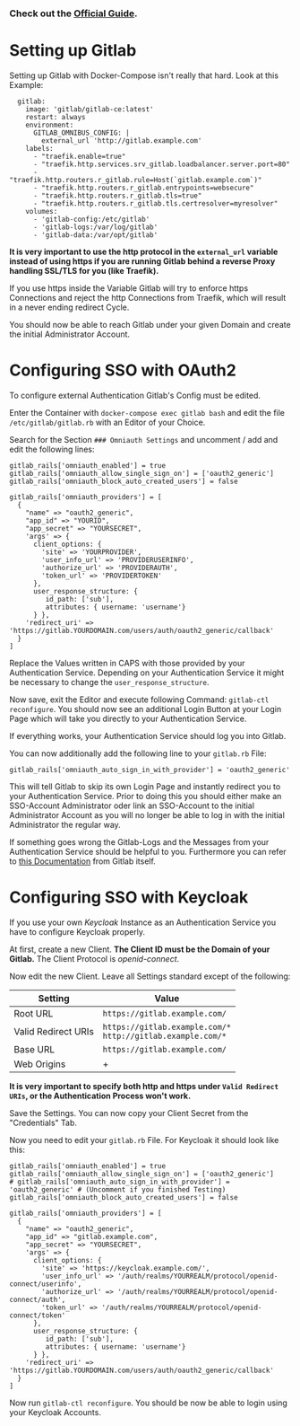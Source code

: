 ### Check out the [Official Guide](https://docs.gitlab.com/omnibus/docker/).

Setting up Gitlab
==================

Setting up Gitlab with Docker-Compose isn't really that hard. Look at this Example:

```
  gitlab:
    image: 'gitlab/gitlab-ce:latest'
    restart: always
    environment:
      GITLAB_OMNIBUS_CONFIG: |
        external_url 'http://gitlab.example.com'
    labels:
      - "traefik.enable=true"
      - "traefik.http.services.srv_gitlab.loadbalancer.server.port=80"
      - "traefik.http.routers.r_gitlab.rule=Host(`gitlab.example.com`)"
      - "traefik.http.routers.r_gitlab.entrypoints=websecure"
      - "traefik.http.routers.r_gitlab.tls=true"
      - "traefik.http.routers.r_gitlab.tls.certresolver=myresolver"
    volumes:
      - 'gitlab-config:/etc/gitlab'
      - 'gitlab-logs:/var/log/gitlab'
      - 'gitlab-data:/var/opt/gitlab'
```

**It is very important to use the http protocol in the `external_url` variable instead of using https if you
are running Gitlab behind a reverse Proxy handling SSL/TLS for you (like Traefik).**

If you use https inside the Variable Gitlab will try to enforce https Connections and reject the http Connections from
Traefik, which will result in a never ending redirect Cycle.    

You should now be able to reach Gitlab under your given Domain and create the initial Administrator Account.

Configuring SSO with OAuth2
===========================

To configure external Authentication Gitlab's Config must be edited.

Enter the Container with `docker-compose exec gitlab bash` and edit the file `/etc/gitlab/gitlab.rb` with
an Editor of your Choice.

Search for the Section `### Omniauth Settings` and uncomment / add and edit the following lines:

```
gitlab_rails['omniauth_enabled'] = true
gitlab_rails['omniauth_allow_single_sign_on'] = ['oauth2_generic']
gitlab_rails['omniauth_block_auto_created_users'] = false

gitlab_rails['omniauth_providers'] = [
  {
    "name" => "oauth2_generic",
    "app_id" => "YOURID",
    "app_secret" => "YOURSECRET",
    'args' => {
      client_options: {
        'site' => 'YOURPROVIDER',
        'user_info_url' => 'PROVIDERUSERINFO',
        'authorize_url' => 'PROVIDERAUTH',
        'token_url' => 'PROVIDERTOKEN'
      },
      user_response_structure: {
         id_path: ['sub'],
         attributes: { username: 'username'}
      } },
    'redirect_uri' =>  'https://gitlab.YOURDOMAIN.com/users/auth/oauth2_generic/callback'
  }
]
```

Replace the Values written in CAPS with those provided by your Authentication Service. Depending on your
Authentication Service it might be necessary to change the `user_response_structure`.

Now save, exit the Editor and execute following Command: `gitlab-ctl reconfigure`. You should now
see an additional Login Button at your Login Page which will take you directly to your Authentication Service.

If everything works, your Authentication Service should log you into Gitlab.

You can now additionally add the following line to your `gitlab.rb` File:

```
gitlab_rails['omniauth_auto_sign_in_with_provider'] = 'oauth2_generic'
```

This will tell Gitlab to skip its own Login Page and instantly redirect you to your Authentication Service.
Prior to doing this you should either make an SSO-Account Administrator oder link an SSO-Account to the initial
Administrator Account as you will no longer be able to log in with the initial Administrator the regular way.

If something goes wrong the Gitlab-Logs and the Messages from your Authentication Service should be helpful to you.
Furthermore you can refer to [this Documentation](https://docs.gitlab.com/ee/integration/oauth2_generic.html) 
from Gitlab itself.

Configuring SSO with Keycloak
=============================

If you use your own *Keycloak* Instance as an Authentication Service you have to configure Keycloak properly.

At first, create a new Client. **The Client ID must be the Domain of your Gitlab.** The Client Protocol is
*openid-connect*.

Now edit the new Client. Leave all Settings standard except of the following:

Setting | Value
--------|-------
Root URL | `https://gitlab.example.com/`
Valid Redirect URIs | `https://gitlab.example.com/*` <br /> `http://gitlab.example.com/*`
Base URL | `https://gitlab.example.com/`
Web Origins | +


**It is very important to specify both http and https under `Valid Redirect URIs`, or the Authentication Process
won't work.**

Save the Settings. You can now copy your Client Secret from the "Credentials" Tab.

Now you need to edit your `gitlab.rb` File. For Keycloak it should look like this:

```
gitlab_rails['omniauth_enabled'] = true
gitlab_rails['omniauth_allow_single_sign_on'] = ['oauth2_generic']
# gitlab_rails['omniauth_auto_sign_in_with_provider'] = 'oauth2_generic' # (Uncomment if you finished Testing)
gitlab_rails['omniauth_block_auto_created_users'] = false

gitlab_rails['omniauth_providers'] = [
  {
    "name" => "oauth2_generic",
    "app_id" => "gitlab.example.com",
    "app_secret" => "YOURSECRET",
    'args' => {
      client_options: {
        'site' => 'https://keycloak.example.com/',
        'user_info_url' => '/auth/realms/YOURREALM/protocol/openid-connect/userinfo',
        'authorize_url' => '/auth/realms/YOURREALM/protocol/openid-connect/auth',
        'token_url' => '/auth/realms/YOURREALM/protocol/openid-connect/token'
      },
      user_response_structure: {
         id_path: ['sub'], 
         attributes: { username: 'username'}
      } },
    'redirect_uri' =>  'https://gitlab.YOURDOMAIN.com/users/auth/oauth2_generic/callback'
  }
]
```

Now run `gitlab-ctl reconfigure`. You should be now be able to login using your Keycloak Accounts.